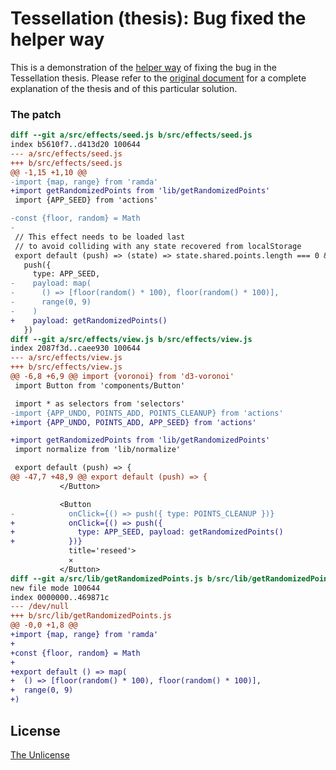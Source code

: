 # Tessellation (thesis): Bug fixed the helper way

This is a demonstration of the [helper way](https://github.com/xaviervia/tessellation#the-helper-way) of fixing the bug in the Tessellation thesis. Please refer to the [original document](https://github.com/xaviervia/tessellation) for a complete explanation of the thesis and of this particular solution.

### The patch


```diff
diff --git a/src/effects/seed.js b/src/effects/seed.js
index b5610f7..d413d20 100644
--- a/src/effects/seed.js
+++ b/src/effects/seed.js
@@ -1,15 +1,10 @@
-import {map, range} from 'ramda'
+import getRandomizedPoints from 'lib/getRandomizedPoints'
 import {APP_SEED} from 'actions'

-const {floor, random} = Math
-
 // This effect needs to be loaded last
 // to avoid colliding with any state recovered from localStorage
 export default (push) => (state) => state.shared.points.length === 0 &&
   push({
     type: APP_SEED,
-    payload: map(
-      () => [floor(random() * 100), floor(random() * 100)],
-      range(0, 9)
-    )
+    payload: getRandomizedPoints()
   })
diff --git a/src/effects/view.js b/src/effects/view.js
index 2087f3d..caee930 100644
--- a/src/effects/view.js
+++ b/src/effects/view.js
@@ -6,8 +6,9 @@ import {voronoi} from 'd3-voronoi'
 import Button from 'components/Button'

 import * as selectors from 'selectors'
-import {APP_UNDO, POINTS_ADD, POINTS_CLEANUP} from 'actions'
+import {APP_UNDO, POINTS_ADD, APP_SEED} from 'actions'

+import getRandomizedPoints from 'lib/getRandomizedPoints'
 import normalize from 'lib/normalize'

 export default (push) => {
@@ -47,7 +48,9 @@ export default (push) => {
           </Button>

           <Button
-            onClick={() => push({ type: POINTS_CLEANUP })}
+            onClick={() => push({
+              type: APP_SEED, payload: getRandomizedPoints()
+            })}
             title='reseed'>
             ✕
           </Button>
diff --git a/src/lib/getRandomizedPoints.js b/src/lib/getRandomizedPoints.js
new file mode 100644
index 0000000..469871c
--- /dev/null
+++ b/src/lib/getRandomizedPoints.js
@@ -0,0 +1,8 @@
+import {map, range} from 'ramda'
+
+const {floor, random} = Math
+
+export default () => map(
+  () => [floor(random() * 100), floor(random() * 100)],
+  range(0, 9)
+)
```

## License

[The Unlicense](LICENSE)
